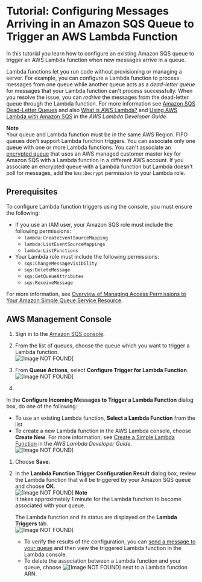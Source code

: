 # Tutorial: Configuring Messages Arriving in an Amazon SQS Queue to Trigger an AWS Lambda Function<a name="sqs-configure-lambda-function-trigger"></a>

In this tutorial you learn how to configure an existing Amazon SQS queue to trigger an AWS Lambda function when new messages arrive in a queue\.

Lambda functions let you run code without provisioning or managing a server\. For example, you can configure a Lambda function to process messages from one queue while another queue acts as a *dead\-letter queue* for messages that your Lambda function can't process successfully\. When you resolve the issue, you can *redrive* the messages from the dead\-letter queue through the Lambda function\. For more information see [Amazon SQS Dead\-Letter Queues](sqs-dead-letter-queues.md) and also [What is AWS Lambda?](https://docs.aws.amazon.com/lambda/latest/dg/welcome.html) and [Using AWS Lambda with Amazon SQS](https://docs.aws.amazon.com/lambda/latest/dg/with-sqs.html) in the *AWS Lambda Developer Guide*\.

**Note**  
Your queue and Lambda function must be in the same AWS Region\.
FIFO queues don't support Lambda function triggers\.
You can associate only one queue with one or more Lambda functions\.
You can't associate an [encrypted queue](sqs-server-side-encryption.md) that uses an AWS managed customer master key for Amazon SQS with a Lambda function in a different AWS account\.
If you associate an encrypted queue with a Lambda function but Lambda doesn't poll for messages, add the `kms:Decrypt` permission to your Lambda role\.

## Prerequisites<a name="configure-lambda-function-trigger-prerequisites"></a>

To configure Lambda function triggers using the console, you must ensure the following:
+ If you use an IAM user, your Amazon SQS role must include the following permissions:
  + `lambda:CreateEventSourceMapping`
  + `lambda:ListEventSourceMappings`
  + `lambda:ListFunctions`
+ Your Lambda role must include the following permissions:
  + `sqs:ChangeMessageVisibility`
  + `sqs:DeleteMessage`
  + `sqs:GetQueueAttributes`
  + `sqs:ReceiveMessage`

For more information, see [Overview of Managing Access Permissions to Your Amazon Simple Queue Service Resource](sqs-overview-of-managing-access.md)\.

## AWS Management Console<a name="configure-lambda-function-trigger-console"></a>

1. Sign in to the [Amazon SQS console](https://console.aws.amazon.com/sqs/)\.

1. From the list of queues, choose the queue which you want to trigger a Lambda function\.  
![\[Image NOT FOUND\]](http://docs.aws.amazon.com/AWSSimpleQueueService/latest/SQSDeveloperGuide/images/sqs-tutorials-subscribe-queue-to-sns-topic-choose-queue.png)

1. From **Queue Actions**, select **Configure Trigger for Lambda Function**\.  
![\[Image NOT FOUND\]](http://docs.aws.amazon.com/AWSSimpleQueueService/latest/SQSDeveloperGuide/images/sqs-tutorials-configure-incoming-messages-trigger-lambda-function-drop-down.png)

1. 

   In the **Configure Incoming Messages to Trigger a Lambda Function** dialog box, do one of the following:
   + To use an existing Lambda function, **Select a Lambda Function** from the list\.
   + To create a new Lambda function in the AWS Lambda console, choose **Create New**\. For more information, see [Create a Simple Lambda Function](https://docs.aws.amazon.com/lambda/latest/dg/get-started-create-function.html) in the *AWS Lambda Developer Guide*\.  
![\[Image NOT FOUND\]](http://docs.aws.amazon.com/AWSSimpleQueueService/latest/SQSDeveloperGuide/images/sqs-tutorials-configure-incoming-messages-trigger-lambda-function-dialog-box.png)

1. Choose **Save**\.

1. In the **Lambda Function Trigger Configuration Result** dialog box, review the Lambda function that will be triggered by your Amazon SQS queue and choose **OK**\.  
![\[Image NOT FOUND\]](http://docs.aws.amazon.com/AWSSimpleQueueService/latest/SQSDeveloperGuide/images/sqs-tutorials-configure-incoming-messages-trigger-lambda-function-result.png)
**Note**  
It takes approximately 1 minute for the Lambda function to become associated with your queue\.

   The Lambda function and its status are displayed on the **Lambda Triggers** tab\.  
![\[Image NOT FOUND\]](http://docs.aws.amazon.com/AWSSimpleQueueService/latest/SQSDeveloperGuide/images/sqs-tutorials-configure-incoming-messages-trigger-lambda-function-association.png)
   + To verify the results of the configuration, you can [send a message to your queue](sqs-send-message.md) and then view the triggered Lambda function in the Lambda console\.
   + To delete the association between a Lambda function and your queue, choose ![\[Image NOT FOUND\]](http://docs.aws.amazon.com/AWSSimpleQueueService/latest/SQSDeveloperGuide/images/sqs-delete-queue-tag.png) next to a Lambda function ARN\.